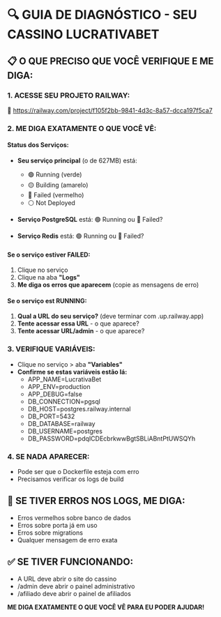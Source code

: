 # 🔍 GUIA DE DIAGNÓSTICO - SEU CASSINO LUCRATIVABET

## 📋 O QUE PRECISO QUE VOCÊ VERIFIQUE E ME DIGA:

### 1. **ACESSE SEU PROJETO RAILWAY:**
🔗 https://railway.com/project/f105f2bb-9841-4d3c-8a57-dcca197f5ca7

### 2. **ME DIGA EXATAMENTE O QUE VOCÊ VÊ:**

#### **Status dos Serviços:**
- **Seu serviço principal** (o de 627MB) está: 
  - 🟢 Running (verde)
  - 🟡 Building (amarelo) 
  - 🔴 Failed (vermelho)
  - ⚪ Not Deployed

- **Serviço PostgreSQL** está: 🟢 Running ou 🔴 Failed?
- **Serviço Redis** está: 🟢 Running ou 🔴 Failed?

#### **Se o serviço estiver FAILED:**
1. Clique no serviço
2. Clique na aba **"Logs"**
3. **Me diga os erros que aparecem** (copie as mensagens de erro)

#### **Se o serviço est RUNNING:**
1. **Qual a URL do seu serviço?** (deve terminar com .up.railway.app)
2. **Tente acessar essa URL** - o que aparece?
3. **Tente acessar URL/admin** - o que aparece?

### 3. **VERIFIQUE VARIÁVEIS:**
- Clique no serviço > aba **"Variables"**
- **Confirme se estas variáveis estão lá:**
  - APP_NAME=LucrativaBet
  - APP_ENV=production  
  - APP_DEBUG=false
  - DB_CONNECTION=pgsql
  - DB_HOST=postgres.railway.internal
  - DB_PORT=5432
  - DB_DATABASE=railway
  - DB_USERNAME=postgres
  - DB_PASSWORD=pdqICDEcbrkwwBgtSBLiABntPtUWSQYh

### 4. **SE NADA APARECER:**
- Pode ser que o Dockerfile esteja com erro
- Precisamos verificar os logs de build

## 🚨 SE TIVER ERROS NOS LOGS, ME DIGA:

- Erros vermelhos sobre banco de dados
- Erros sobre porta já em uso  
- Erros sobre migrations
- Qualquer mensagem de erro exata

## ✅ SE TIVER FUNCIONANDO:

- A URL deve abrir o site do cassino
- /admin deve abrir o painel administrativo
- /afiliado deve abrir o painel de afiliados

**ME DIGA EXATAMENTE O QUE VOCÊ VÊ PARA EU PODER AJUDAR!**